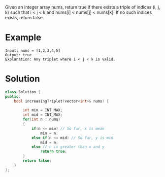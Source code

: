 Given an integer array nums, return true if there exists a triple of indices (i, j, k) such that i < j < k and nums[i] < nums[j] < nums[k].
If no such indices exists, return false.

# Example
```
Input: nums = [1,2,3,4,5]
Output: true
Explanation: Any triplet where i < j < k is valid.
```

# Solution
```cpp
class Solution {
public:
    bool increasingTriplet(vector<int>& nums) {
        
        int min = INT_MAX;
        int mid = INT_MAX;
        for(int n : nums)
        {
            if(n <= min) // So far, x is mean
                min = n;
            else if(n <= mid) // So far, y is mid
                mid = n;
            else // n is greater than x and y
                return true;
        }
        return false;
    }
};
```